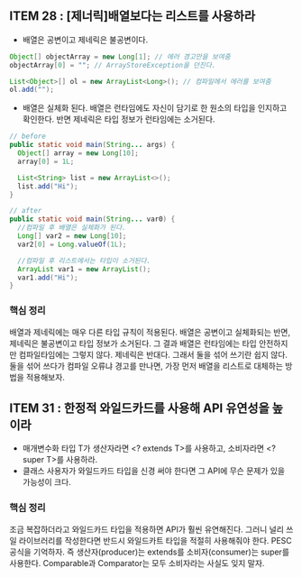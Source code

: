 ## ITEM 28 : [제너릭]배열보다는 리스트를 사용하라

- 배열은 공변이고 제네릭은 불공변이다.

```java
Object[] objectArray = new Long[1]; // 에러 경고만을 보여줌
objectArray[0] = ""; // ArrayStoreException을 던진다.

List<Object>[] ol = new ArrayList<Long>(); // 컴파일에서 에러를 보여줌
ol.add("");
```

- 배열은 실체화 된다.
배열은 런타임에도 자신이 담기로 한 원소의 타입을 인지하고 확인한다. 반면 제네릭은 타입 정보가 런타임에는 소거된다.

```java
// before
public static void main(String... args) {
  Object[] array = new Long[10];
  array[0] = 1L;

  List<String> list = new ArrayList<>();
  list.add("Hi");
}

// after
public static void main(String... var0) {
  //컴파일 후 배열은 실체화가 된다.
  Long[] var2 = new Long[10];
  var2[0] = Long.valueOf(1L);

  //컴파일 후 리스트에서는 타입이 소거된다.
  ArrayList var1 = new ArrayList();
  var1.add("Hi");
}
```

### 핵심 정리
배열과 제네릭에는 매우 다른 타입 규칙이 적용된다. 배열은 공변이고 실체화되는 반면, 제네릭은 불공변이고 타입 정보가 소거된다.
그 결과 배열은 런타임에는 타입 안전하지만 컴파일타임에는 그렇지 않다. 제네릭은 반대다. 그래서 둘을 섞어 쓰기란 쉽지 않다.
둘을 섞어 쓰다가 컴파일 오류냐 경고를 만나면, 가장 먼저 배열을 리스트로 대체하는 방법을 적용해보자.

## ITEM 31 : 한정적 와일드카드를 사용해 API 유연성을 높이라

- 매개변수화 타입 T가 생산자라면 <? extends T>를 사용하고, 소비자라면 <? super T>를 사용하라.
- 클래스 사용자가 와일드카드 타입을 신경 써야 한다면 그 API에 무슨 문제가 있을 가능성이 크다.

### 핵심 정리
조금 복잡하더라고 와일드카드 타입을 적용하면 API가 훨씬 유연해진다. 그러니 널리 쓰일 라이브러리를 작성한다면 반드시 와일드카트 타입을 적절히 사용해줘야 한다.
PESC공식을 기억하자. 즉 생산자(producer)는 extends를 소비자(consumer)는 super를 사용한다. Comparable과 Comparator는 모두 소비자라는 사실도 잊지 말자.